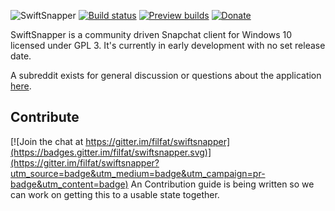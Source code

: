 ![SwiftSnapper](http://i.imgur.com/DDrYKL9.png)
[![Build status](https://ci.appveyor.com/api/projects/status/d8ldxvatsq9adp8w/branch/master?svg=true)](https://ci.appveyor.com/project/filfat/swiftsnapper)
[![Preview builds](https://img.shields.io/badge/download-preview%20build-orange.svg)](https://ci.appveyor.com/project/filfat/swiftsnapper/build/artifacts)
[![Donate](https://img.shields.io/badge/donate-paypal-brightgreen.svg)](https://www.paypal.me/filiph/25)


SwiftSnapper is a community driven Snapchat client for Windows 10 licensed under GPL 3.
It's currently in early development with no set release date.

A subreddit exists for general discussion or questions about the application [here](http://reddit.com/r/swiftsnapper).

## Contribute

[![Join the chat at https://gitter.im/filfat/swiftsnapper](https://badges.gitter.im/filfat/swiftsnapper.svg)](https://gitter.im/filfat/swiftsnapper?utm_source=badge&utm_medium=badge&utm_campaign=pr-badge&utm_content=badge)
An Contribution guide is being written so we can work on getting this to a usable state together.

